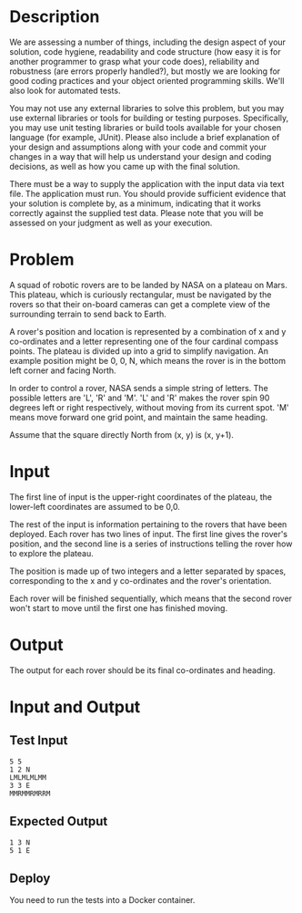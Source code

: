# Description

We are assessing a number of things, including the design aspect of your solution, code hygiene, readability and code structure (how easy it is for another programmer to grasp what your code does), reliability and robustness (are errors properly handled?), but mostly we are looking for good coding practices and your object oriented programming skills. We'll also look for automated tests.

You may not use any external libraries to solve this problem, but you may use external libraries or tools for building or testing purposes.  Specifically, you may use unit testing libraries or build tools available for your chosen language (for example, JUnit). Please also include a brief explanation of your design and assumptions along with your code and commit your changes in a way that will help us understand your design and coding decisions, as well as how you came up with the final solution.

There must be a way to supply the application with the input data via text file. The application must run. You should provide sufficient evidence that your solution is complete by, as a minimum, indicating that it works correctly against the supplied test data. Please note that you will be assessed on your judgment as well as your execution.

# Problem

A squad of robotic rovers are to be landed by NASA on a plateau on Mars. This plateau, which is curiously rectangular, must be navigated by the rovers so that their on-board cameras can get a complete view of the surrounding terrain to send back to Earth.

A rover's position and location is represented by a combination of x and y co-ordinates and a letter representing one of the four cardinal compass points. The plateau is divided up into a grid to simplify navigation. An example position might be 0, 0, N, which means the rover is in the bottom left corner and facing North.

In order to control a rover, NASA sends a simple string of letters. The possible letters are 'L', 'R' and 'M'. 'L' and 'R' makes the rover spin 90 degrees left or right respectively, without moving from its current spot. 'M' means move forward one grid point, and maintain the same heading.

Assume that the square directly North from (x, y) is (x, y+1).

# Input

The first line of input is the upper-right coordinates of the plateau, the lower-left coordinates are assumed to be 0,0.

The rest of the input is information pertaining to the rovers that have been deployed. Each rover has two lines of input. The first line gives the rover's position, and the second line is a series of instructions telling the rover how to explore the plateau.

The position is made up of two integers and a letter separated by spaces, corresponding to the x and y co-ordinates and the rover's orientation.

Each rover will be finished sequentially, which means that the second rover won't start to move until the first one has finished moving.

# Output

The output for each rover should be its final co-ordinates and heading. 

# Input and Output

## Test Input

```
5 5
1 2 N
LMLMLMLMM
3 3 E
MMRMMRMRRM
```

## Expected Output

```
1 3 N
5 1 E
```

## Deploy

You need to run the tests into a Docker container.
